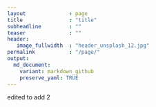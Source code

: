 ```yaml
---
layout              : page
title               : "title"
subheadline         : ""
teaser              : ""
header:
   image_fullwidth  : "header_unsplash_12.jpg"
permalink           : "/page/" 
output:
  md_document:
    variant: markdown_github
    preserve_yaml: TRUE
---
```


edited to add 2

<script>
  var now = new Date();
  var date = now.toLocaleDateString(); // Get only the date part
  document.write(date);

  if (date === "06/02/24") {
    document.write("true");
  }
</script>



<link rel="stylesheet" href="https://unpkg.com/leaflet@1.7.1/dist/leaflet.css" />
<script src="https://unpkg.com/leaflet@1.7.1/dist/leaflet.js"></script>
<link rel="stylesheet" href="https://unpkg.com/leaflet@1.7.1/dist/leaflet.css" />
<script src="https://unpkg.com/leaflet@1.7.1/dist/leaflet.js"></script>
<script src="https://unpkg.com/leaflet.markercluster@1.4.1/dist/leaflet.markercluster.js"></script>
<link rel="stylesheet" href="https://unpkg.com/leaflet.markercluster@1.4.1/dist/MarkerCluster.css" />
<link rel="stylesheet" href="https://unpkg.com/leaflet.markercluster@1.4.1/dist/MarkerCluster.Default.css" />


<div id="map" style="height: 400px;"></div>





<script>
  var map = L.map('map').setView([40, 0], 2);

  L.tileLayer('https://{s}.tile.openstreetmap.org/{z}/{x}/{y}.png', {
    attribution: '&copy; <a href="https://www.openstreetmap.org/copyright">OpenStreetMap</a> contributors'
  }).addTo(map);   

var markers = L.markerClusterGroup();

  {% for post in site.posts %}
	{% if post.latitude and post.longitude %}
	var marker = L.marker([{{ post.latitude}}, {{ post.longitude}}]);
	  marker.bindPopup("{{ post.uni}}: <a href='{{ site.url }}{{ site.baseurl }}{{ post.url }}'> {{ post.speaker}} </a>");
	  markers.addLayer(marker);
	{% endif %}
	{% endfor %}

map.addLayer(markers);
   
</script>


